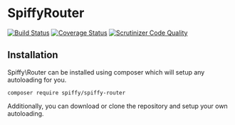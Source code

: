 # SpiffyRouter

[![Build Status](https://travis-ci.org/spiffyjr/spiffy-router.svg)](https://travis-ci.org/spiffyjr/spiffy-router)
[![Coverage Status](https://coveralls.io/repos/spiffyjr/spiffy-router/badge.png)](https://coveralls.io/r/spiffyjr/spiffy-router)
[![Scrutinizer Code Quality](https://scrutinizer-ci.com/g/spiffyjr/spiffy-router/badges/quality-score.png?s=b78ceecc07bd9aea4a0ef2f34683981d47ed352c)](https://scrutinizer-ci.com/g/spiffyjr/spiffy-router/)

## Installation
Spiffy\Router can be installed using composer which will setup any autoloading for you.

`composer require spiffy/spiffy-router`

Additionally, you can download or clone the repository and setup your own autoloading.